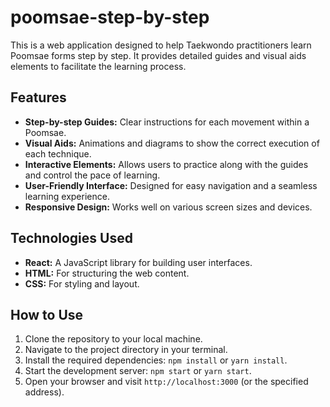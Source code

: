 # poomsae-step-by-step

This is a web application designed to help Taekwondo practitioners learn Poomsae forms step by step. It provides detailed guides and visual aids elements to facilitate the learning process.

## Features

- **Step-by-step Guides:** Clear instructions for each movement within a Poomsae.
- **Visual Aids:** Animations and diagrams to show the correct execution of each technique.
- **Interactive Elements:** Allows users to practice along with the guides and control the pace of learning.
- **User-Friendly Interface:** Designed for easy navigation and a seamless learning experience.
- **Responsive Design:** Works well on various screen sizes and devices.

## Technologies Used

- **React:** A JavaScript library for building user interfaces.
- **HTML:** For structuring the web content.
- **CSS:** For styling and layout.

## How to Use

1.  Clone the repository to your local machine.
2.  Navigate to the project directory in your terminal.
3.  Install the required dependencies: `npm install` or `yarn install`.
4.  Start the development server: `npm start` or `yarn start`.
5.  Open your browser and visit `http://localhost:3000` (or the specified address).
